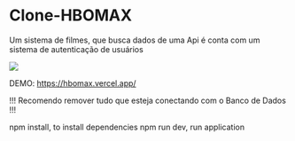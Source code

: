 # Clone-HBOMAX
Um sistema de filmes, que busca dados de uma Api é conta com um sistema de autenticação de usuários

<img src="https://user-images.githubusercontent.com/86381282/188267338-18222304-e81b-4523-9a2e-87eb10cebcaf.png"/>


DEMO: https://hbomax.vercel.app/


!!! Recomendo remover tudo que esteja conectando com o Banco de Dados !!!

npm install, to install dependencies
npm run dev, run application
